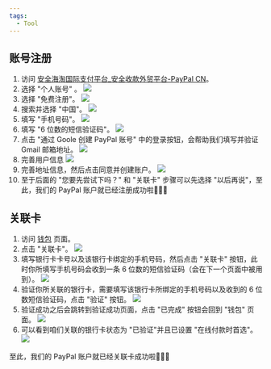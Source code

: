 ```yaml
---
tags:
  - Tool
---
```


## 账号注册

1. 访问 [安全海淘国际支付平台_安全收款外贸平台-PayPal CN](https://www.paypal.com/c2/home)。
2. 选择 "个人账号" 。
   ![](https://cdn.jsdelivr.net/gh/xihuanxiaorang/img2/202412152305405.png)
3. 选择 "免费注册"。
   ![](https://cdn.jsdelivr.net/gh/xihuanxiaorang/img2/202412152306465.png)
4. 搜索并选择 "中国"。
   ![](https://cdn.jsdelivr.net/gh/xihuanxiaorang/img2/202412152305699.png)
5. 填写 "手机号码"。
   ![](https://cdn.jsdelivr.net/gh/xihuanxiaorang/img2/202412152305118.png)
6. 填写 "6 位数的短信验证码"。
   ![](https://cdn.jsdelivr.net/gh/xihuanxiaorang/img2/202412152306850.png)
7. 点击 "通过 Goole 创建 PayPal 账号" 中的登录按钮，会帮助我们填写并验证 Gmail 邮箱地址。
   ![](https://cdn.jsdelivr.net/gh/xihuanxiaorang/img2/202412152306995.png)
8. 完善用户信息
   ![](https://cdn.jsdelivr.net/gh/xihuanxiaorang/img2/202412152306197.png)
9. 完善地址信息，然后点击同意并创建账户。
   ![](https://cdn.jsdelivr.net/gh/xihuanxiaorang/img2/202412152306994.png)
10. 至于后面的 "您要先尝试下吗？" 和 "关联卡" 步骤可以先选择 "以后再说"，至此，我们的 PayPal 账户就已经注册成功啦🌸🌸🌸

## 关联卡

1. 访问 [钱包](https://www.paypal.com/myaccount/money/) 页面。
2. 点击 "关联卡"。
   ![](https://cdn.jsdelivr.net/gh/xihuanxiaorang/img2/202412152306876.png)
3. 填写银行卡卡号以及该银行卡绑定的手机号码，然后点击 "关联卡" 按钮，此时你所填写手机号码会收到一条 6 位数的短信验证码（会在下一个页面中被用到）。
   ![](https://cdn.jsdelivr.net/gh/xihuanxiaorang/img2/202412152306330.png)
4. 验证你所关联的银行卡，需要填写该银行卡所绑定的手机号码以及收到的 6 位数短信验证码，点击 "验证" 按钮。
   ![](https://cdn.jsdelivr.net/gh/xihuanxiaorang/img2/202412152307421.png)
5. 验证成功之后会跳转到验证成功页面，点击 "已完成" 按钮会回到 "钱包" 页面。
   ![](https://cdn.jsdelivr.net/gh/xihuanxiaorang/img2/202412152307107.png)
6. 可以看到咱们关联的银行卡状态为 "已验证"并且已设置 "在线付款时首选"。
   ![](https://cdn.jsdelivr.net/gh/xihuanxiaorang/img2/202412152307944.png)

至此，我们的 PayPal 账户就已经关联卡成功啦🌸🌸🌸
